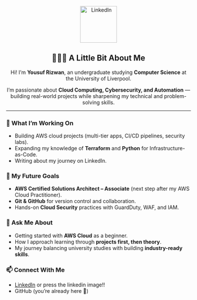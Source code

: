 
<div align="center">
  <a href="https://www.linkedin.com/in/yousuf-rizwan2006">
    <img width="100" height="100" alt="LinkedIn" src="https://github.com/user-attachments/assets/ad009ce2-ffde-469c-bbb8-6af6358c31b2" />
  </a>
  
</div>

<div align="center">

<h2>👨🏻‍💻 A Little Bit About Me</h2>
<p>Hi! I’m <b>Yousuf Rizwan</b>, an undergraduate studying <b>Computer Science</b> at the University of Liverpool.</p>
<p>I’m passionate about <b>Cloud Computing, Cybersecurity, and Automation</b> — building real-world projects while sharpening my technical and problem-solving skills.</p>

</div>

---

### 🚀 What I’m Working On
- Building AWS cloud projects (multi-tier apps, CI/CD pipelines, security labs).
- Expanding my knowledge of **Terraform** and **Python** for Infrastructure-as-Code.
- Writing about my journey on LinkedIn.

### 🌱 My Future Goals
- **AWS Certified Solutions Architect – Associate** (next step after my AWS Cloud Practitioner).
- **Git & GitHub** for version control and collaboration.
- Hands-on **Cloud Security** practices with GuardDuty, WAF, and IAM.

### 💬 Ask Me About
- Getting started with **AWS Cloud** as a beginner.
- How I approach learning through **projects first, then theory**.
- My journey balancing university studies with building **industry-ready skills**.

### 📫 Connect With Me
- [LinkedIn](https://www.linkedin.com/in/yousuf-rizwan2006) or press the linkedin image!!
- GitHub (you’re already here 👀)
